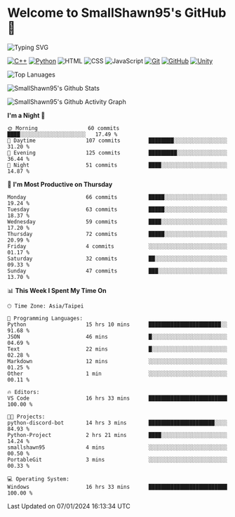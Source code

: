 # Welcome to SmallShawn95's GitHub 👋

![Typing SVG](https://readme-typing-svg.demolab.com/?lines=print("Hello,+world");cout+>>+"Hello,+world!";console.log("Hello,+world!")&center=true&size=22)

<!--
![GitHub User's Stars](https://img.shields.io/github/stars/smallshawn95?color=orange&label=Stars&labelColor=yellow)
![GitHub Followers](https://img.shields.io/github/followers/smallshawn95?color=orange&label=Followers&labelColor=FFDBAC)
-->

<!-- https://shields.io/, https://simpleicons.org/ -->
[![C++](https://img.shields.io/badge/-C++-00599C?style=flat-square&logo=cplusplus)](https://cplusplus.com/)
[![Python](https://img.shields.io/badge/-Python-3776AB?style=flat-square&logo=python&logoColor=ffffff)](https://www.python.org/)
![HTML](https://img.shields.io/badge/-HTML-E34F26?style=flat-square&logo=html5&logoColor=ffffff)
![CSS](https://img.shields.io/badge/-CSS-1572B6?style=flat-square&logo=css3)
![JavaScript](https://img.shields.io/badge/-JavaScript-F7DF1E?style=flat-square&logo=javascript&logoColor=ffffff)
[![Git](https://img.shields.io/badge/-Git-f05032?style=flat-square&logo=git&logoColor=ffffff)](https://git-scm.com/)
[![GitHub](https://img.shields.io/badge/-GitHub-181717?style=flat-square&logo=github)](https://github.com/)
[![Unity](https://img.shields.io/badge/-Unity-000000?style=flat-square&logo=unity)](https://unity.com/)

![Top Lanuages](https://github-readme-stats.vercel.app/api/top-langs/?username=smallshawn95&theme=holi&layout=donut&size_weight=0.5&count_weight=0.5&exclude_repo=smallshawn95.github.io)

![SmallShawn95's Github Stats](https://github-readme-stats.vercel.app/api?username=smallshawn95&theme=holi&show_icons=true)

![SmallShawn95's Github Activity Graph](https://github-readme-activity-graph.vercel.app/graph?username=smallshawn95&theme=tokyo-night)

<!-- ![SmallShawn95's WakaTime Stats](https://github-readme-stats.vercel.app/api/wakatime?username=smallshawn95) -->
<!-- ![Repositorie Card](https://github-readme-stats.vercel.app/api/pin/?username=smallshawn95&repo=Python-Discord-Bot-Course&theme=holi) -->
<!-- ![Repositorie Card](https://github-readme-stats.vercel.app/api/pin/?username=smallshawn95&repo=ZeroJudge-Code&theme=holi) -->

<!--START_SECTION:waka-->
**I'm a Night 🦉** 

```text
🌞 Morning                60 commits          ████░░░░░░░░░░░░░░░░░░░░░   17.49 % 
🌆 Daytime                107 commits         ████████░░░░░░░░░░░░░░░░░   31.20 % 
🌃 Evening                125 commits         █████████░░░░░░░░░░░░░░░░   36.44 % 
🌙 Night                  51 commits          ████░░░░░░░░░░░░░░░░░░░░░   14.87 % 
```
📅 **I'm Most Productive on Thursday** 

```text
Monday                   66 commits          █████░░░░░░░░░░░░░░░░░░░░   19.24 % 
Tuesday                  63 commits          █████░░░░░░░░░░░░░░░░░░░░   18.37 % 
Wednesday                59 commits          ████░░░░░░░░░░░░░░░░░░░░░   17.20 % 
Thursday                 72 commits          █████░░░░░░░░░░░░░░░░░░░░   20.99 % 
Friday                   4 commits           ░░░░░░░░░░░░░░░░░░░░░░░░░   01.17 % 
Saturday                 32 commits          ██░░░░░░░░░░░░░░░░░░░░░░░   09.33 % 
Sunday                   47 commits          ███░░░░░░░░░░░░░░░░░░░░░░   13.70 % 
```


📊 **This Week I Spent My Time On** 

```text
🕑︎ Time Zone: Asia/Taipei

💬 Programming Languages: 
Python                   15 hrs 10 mins      ███████████████████████░░   91.68 % 
JSON                     46 mins             █░░░░░░░░░░░░░░░░░░░░░░░░   04.69 % 
Text                     22 mins             █░░░░░░░░░░░░░░░░░░░░░░░░   02.28 % 
Markdown                 12 mins             ░░░░░░░░░░░░░░░░░░░░░░░░░   01.25 % 
Other                    1 min               ░░░░░░░░░░░░░░░░░░░░░░░░░   00.11 % 

🔥 Editors: 
VS Code                  16 hrs 33 mins      █████████████████████████   100.00 % 

🐱‍💻 Projects: 
python-discord-bot       14 hrs 3 mins       █████████████████████░░░░   84.93 % 
Python-Project           2 hrs 21 mins       ████░░░░░░░░░░░░░░░░░░░░░   14.24 % 
smallshawn95             4 mins              ░░░░░░░░░░░░░░░░░░░░░░░░░   00.50 % 
PortableGit              3 mins              ░░░░░░░░░░░░░░░░░░░░░░░░░   00.33 % 

💻 Operating System: 
Windows                  16 hrs 33 mins      █████████████████████████   100.00 % 
```


 Last Updated on 07/01/2024 16:13:34 UTC
<!--END_SECTION:waka-->

<!--
**smallshawn95/smallshawn95** is a ✨ _special_ ✨ repository because its `README.md` (this file) appears on your GitHub profile.

- 🔭 I’m currently working on ...
- 🌱 I’m currently learning ...
- 👯 I’m looking to collaborate on ...
- 🤔 I’m looking for help with ...
- 💬 Ask me about ...
- 📫 How to reach me: ...
- 😄 Pronouns: ...
- ⚡ Fun fact: ...
-->

